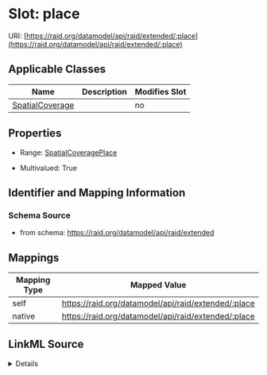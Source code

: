 

# Slot: place



URI: [https://raid.org/datamodel/api/raid/extended/:place](https://raid.org/datamodel/api/raid/extended/:place)



<!-- no inheritance hierarchy -->





## Applicable Classes

| Name | Description | Modifies Slot |
| --- | --- | --- |
| [SpatialCoverage](../classes/SpatialCoverage.md) |  |  no  |







## Properties

* Range: [SpatialCoveragePlace](../classes/SpatialCoveragePlace.md)

* Multivalued: True





## Identifier and Mapping Information







### Schema Source


* from schema: https://raid.org/datamodel/api/raid/extended




## Mappings

| Mapping Type | Mapped Value |
| ---  | ---  |
| self | https://raid.org/datamodel/api/raid/extended/:place |
| native | https://raid.org/datamodel/api/raid/extended/:place |




## LinkML Source

<details>
```yaml
name: place
from_schema: https://raid.org/datamodel/api/raid/extended
rank: 1000
alias: place
owner: SpatialCoverage
domain_of:
- SpatialCoverage
range: SpatialCoveragePlace
multivalued: true
inlined: true
inlined_as_list: true

```
</details>